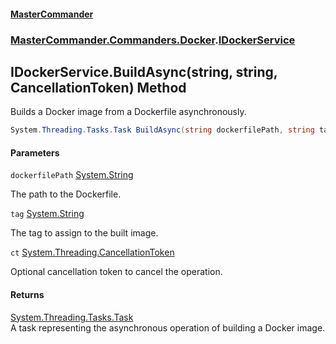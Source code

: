 #### [MasterCommander](MasterCommander.md 'MasterCommander')
### [MasterCommander.Commanders.Docker](MasterCommander.Commanders.Docker.md 'MasterCommander.Commanders.Docker').[IDockerService](IDockerService.md 'MasterCommander.Commanders.Docker.IDockerService')

## IDockerService.BuildAsync(string, string, CancellationToken) Method

Builds a Docker image from a Dockerfile asynchronously.

```csharp
System.Threading.Tasks.Task BuildAsync(string dockerfilePath, string tag, System.Threading.CancellationToken ct=default(System.Threading.CancellationToken));
```
#### Parameters

<a name='MasterCommander.Commanders.Docker.IDockerService.BuildAsync(string,string,System.Threading.CancellationToken).dockerfilePath'></a>

`dockerfilePath` [System.String](https://docs.microsoft.com/en-us/dotnet/api/System.String 'System.String')

The path to the Dockerfile.

<a name='MasterCommander.Commanders.Docker.IDockerService.BuildAsync(string,string,System.Threading.CancellationToken).tag'></a>

`tag` [System.String](https://docs.microsoft.com/en-us/dotnet/api/System.String 'System.String')

The tag to assign to the built image.

<a name='MasterCommander.Commanders.Docker.IDockerService.BuildAsync(string,string,System.Threading.CancellationToken).ct'></a>

`ct` [System.Threading.CancellationToken](https://docs.microsoft.com/en-us/dotnet/api/System.Threading.CancellationToken 'System.Threading.CancellationToken')

Optional cancellation token to cancel the operation.

#### Returns
[System.Threading.Tasks.Task](https://docs.microsoft.com/en-us/dotnet/api/System.Threading.Tasks.Task 'System.Threading.Tasks.Task')  
A task representing the asynchronous operation of building a Docker image.